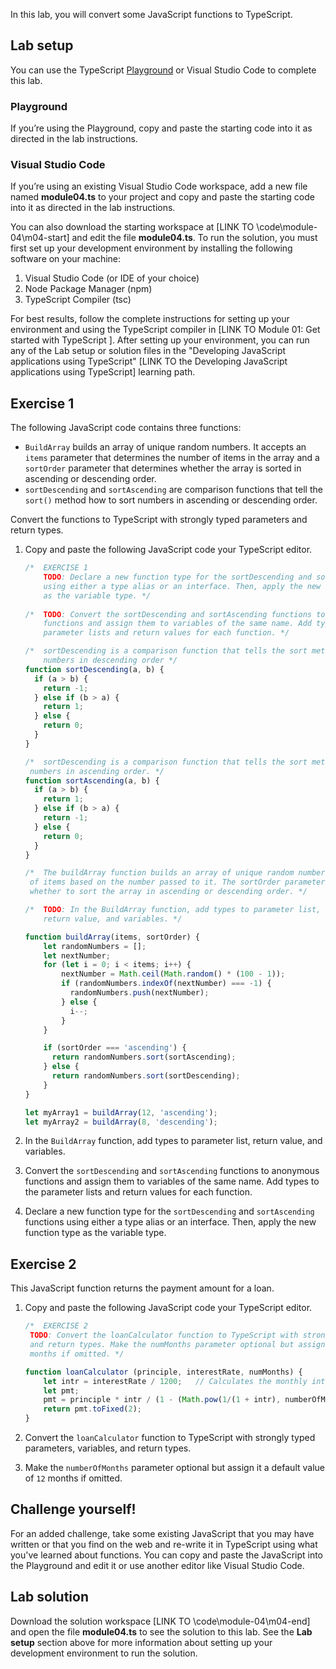 In this lab, you will convert some JavaScript functions to TypeScript.

## Lab setup

You can use the TypeScript [Playground](https://www.typescriptlang.org/play) or Visual Studio Code to complete this lab.

### Playground

If you’re using the Playground, copy and paste the starting code into it as directed in the lab instructions.

### Visual Studio Code

If you’re using an existing Visual Studio Code workspace, add a new file named **module04.ts** to your project and copy and paste the starting code into it as directed in the lab instructions. 

You can also download the starting workspace at [LINK TO \code\module-04\m04-start] and edit the file **module04.ts**. To run the solution, you must first set up your development environment by installing the following software on your machine:

1. Visual Studio Code (or IDE of your choice)
2. Node Package Manager (npm)
3. TypeScript Compiler (tsc)

For best results, follow the complete instructions for setting up your environment and using the TypeScript compiler in [LINK TO Module 01: Get started with TypeScript ]. After setting up your environment, you can run any of the Lab setup or solution files in the "Developing JavaScript applications using TypeScript" [LINK TO the Developing JavaScript applications using TypeScript] learning path.

## Exercise 1

The following JavaScript code contains three functions:

- `BuildArray` builds an array of unique random numbers. It accepts an `items` parameter that determines the number of items in the array and a `sortOrder` parameter that determines whether the array is sorted in ascending or descending order.
- `sortDescending` and `sortAscending` are comparison functions that tell the `sort()` method how to sort numbers in ascending or descending order.

Convert the functions to TypeScript with strongly typed parameters and return types.

1. Copy and paste the following JavaScript code your TypeScript editor.

   ```javascript
   /*  EXERCISE 1
       TODO: Declare a new function type for the sortDescending and sortAscending functions 
       using either a type alias or an interface. Then, apply the new function type 
       as the variable type. */
    
   /*  TODO: Convert the sortDescending and sortAscending functions to anonymous 
       functions and assign them to variables of the same name. Add types to the 
       parameter lists and return values for each function. */

   /*  sortDescending is a comparison function that tells the sort method how to sort 
       numbers in descending order */
   function sortDescending(a, b) {
     if (a > b) {
       return -1;
     } else if (b > a) {
       return 1;
     } else {
       return 0;
     }
   }
   
   /*  sortDescending is a comparison function that tells the sort method how to sort 
    numbers in ascending order. */
   function sortAscending(a, b) {
     if (a > b) {
       return 1;
     } else if (b > a) {
       return -1;
     } else {
       return 0;
     }
   }
   
   /*  The buildArray function builds an array of unique random numbers containing the number 
    of items based on the number passed to it. The sortOrder parameter determines 
    whether to sort the array in ascending or descending order. */
   
   /*  TODO: In the BuildArray function, add types to parameter list, 
       return value, and variables. */
   
   function buildArray(items, sortOrder) {
       let randomNumbers = [];
       let nextNumber;
       for (let i = 0; i < items; i++) {
           nextNumber = Math.ceil(Math.random() * (100 - 1));
           if (randomNumbers.indexOf(nextNumber) === -1) {
             randomNumbers.push(nextNumber);
           } else {
             i--;
           }
       }
   
       if (sortOrder === 'ascending') {
         return randomNumbers.sort(sortAscending);
       } else {
         return randomNumbers.sort(sortDescending);
       }
   }
   
   let myArray1 = buildArray(12, 'ascending');
   let myArray2 = buildArray(8, 'descending');
   ```

2. In the `BuildArray` function, add types to parameter list, return value, and variables.
3. Convert the `sortDescending` and `sortAscending` functions to anonymous functions and assign them to variables of the same name. Add types to the parameter lists and return values for each function.
4. Declare a new function type for the `sortDescending` and `sortAscending` functions using either a type alias or an interface. Then, apply the new function type as the variable type.

## Exercise 2

This JavaScript function returns the payment amount for a loan.

1. Copy and paste the following JavaScript code your TypeScript editor.

   ```typescript
   /*  EXERCISE 2
    TODO: Convert the loanCalculator function to TypeScript with strongly typed parameters, variables, 
    and return types. Make the numMonths parameter optional but assign it a default value of 12 
    months if omitted. */
   
   function loanCalculator (principle, interestRate, numMonths) {
       let intr = interestRate / 1200;   // Calculates the monthly interest rate
       let pmt;
       pmt = principle * intr / (1 - (Math.pow(1/(1 + intr), numberOfMonths)));
       return pmt.toFixed(2);
   }
   ```

2. Convert the `loanCalculator` function to TypeScript with strongly typed parameters, variables, and return types.
3. Make the `numberOfMonths` parameter optional but assign it a default value of `12` months if omitted.

## Challenge yourself!

For an added challenge, take some existing JavaScript that you may have written or that you find on the web and re-write it in TypeScript using what you've learned about functions. You can copy and paste the JavaScript into the Playground and edit it or use another editor like Visual Studio Code.

## Lab solution

Download the solution workspace [LINK TO \code\module-04\m04-end] and open the file **module04.ts** to see the solution to this lab. See the **Lab setup** section above for more information about setting up your development environment to run the solution.
